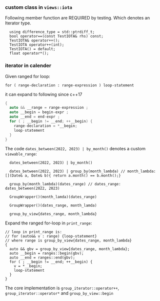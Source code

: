 ### custom class in `views::iota`

Following member function are REQUIRED by testing. Which denotes an Iterator type.
```
  using difference_type = std::ptrdiff_t;
  bool operator==(const TestIOTA& rhs) const;
  TestIOTA& operator++();
  TestIOTA operator++(int);
  TestIOTA() = default;
  float operator*();
```

### iterator in calender
Given ranged for loop:
```
for ( range-declaration : range-expression ) loop-statement

```
it can expand to following since c++17
```cpp
{
  auto && __range = range-expression ;
  auto __begin = begin-expr ;
  auto __end = end-expr ;
  for ( ; __begin != __end; ++__begin) {
    range-declaration = *__begin;
    loop-statement
  }
}
```

The code `dates_between(2022, 2023) | by_month()` denotes a custom `viewable_range`:
```
  dates_between(2022, 2023) | by_month()

  dates_between(2022, 2023) | group_by(month_lambda) // month_lambda: [](Date& a, Date& b){ return a.month() == b.month();}

  group_by(month_lambda)(dates_range) // dates_range: dates_between(2022, 2023)

  GroupWrapper()(month_lamda)(dates_range)

  GroupWrapper()(dates_range, month_lamda)

  group_by_view{dates_range, month_lambda}

```

Expand the ranged for-loop in `print_range`:

```
// loop in print_range is:
// for (auto&& v : range) {loop-statement}
// where range is group_by_view{dates_range, month_lambda}
{
  auto && gbv = group_by_view{dates_range, month_lambda};
  auto __begin = ranges::begin(gbv);
  auto __end = ranges::end(gbv);
  for ( ; __begin != __end; ++__begin) {
    v = *__begin;
    loop-statement
  }
}
```

The core implementation is `group_iterator::operator++`, `group_iterator::operator*` and `group_by_view::begin`
